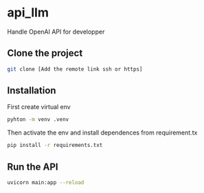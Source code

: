 # api_llm
Handle OpenAI API for developper

## Clone the project
```bash
git clone [Add the remote link ssh or https]
```

## Installation
First create virtual env 
```bash
pyhton -m venv .venv
```

Then activate the env and install dependences from requirement.tx
```bash
pip install -r requirements.txt
```

## Run the API
```bash
uvicorn main:app --reload
```

